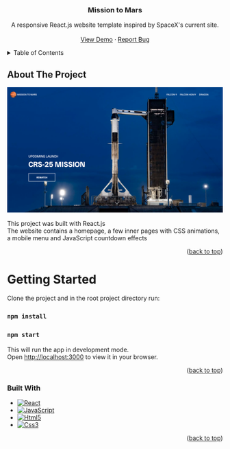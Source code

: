 <div id="top"></div>

<!-- PROJECT LOGO -->
<br />
<div align="center">
  <h3 align="center">Mission to Mars</h3>
  <p align="center">
    A responsive React.js website template inspired by SpaceX's current site.
    <br />
    <br />
    <a href="https://vincentnel80.github.io/mission-to-mars-fe/">View Demo</a>
    ·
    <a href="https://github.com/vincentnel80/mission-to-mars-fe/issues">Report Bug</a>
  </p>
</div>

<!-- TABLE OF CONTENTS -->
<details>
  <summary>Table of Contents</summary>
  <ol>
    <li>
      <a href="#about-the-project">About The Project</a>
      <ul>
        <li><a href="#built-with">Built With</a></li>
      </ul>
    </li>
  </ol>
</details>

<!-- ABOUT THE PROJECT -->
## About The Project

[![Product Name Screen Shot][product-screenshot]](https://vincentnel80.github.io/mission-to-mars-fe/)

This project was built with React.js\
The website contains a homepage, a few inner pages with CSS animations, a mobile menu and JavaScript countdown effects

<p align="right">(<a href="#top">back to top</a>)</p>

# Getting Started 

Clone the project and in the root project directory run:

### `npm install`

### `npm start`

This will run the app in development mode.\
Open [http://localhost:3000](http://localhost:3000) to view it in your browser.

<p align="right">(<a href="#top">back to top</a>)</p>

### Built With

* [![React][React]][React-url]
* [![JavaScript][JavaScript]][JavaScript-url]
* [![Html5][Html5]][Html5-url]
* [![Css3][Css3]][Css3-url]

<p align="right">(<a href="#top">back to top</a>)</p>

<!-- MARKDOWN LINKS & IMAGES -->
[product-screenshot]: src/img/screen.jpg
[React]: https://img.shields.io/badge/react-000000?style=for-the-badge&logo=react&logoColor=white
[React-url]: https://reactjs.org/
[JavaScript]: https://img.shields.io/badge/javascript-000000?style=for-the-badge&logo=javascript&logoColor=white
[JavaScript-url]: https://developer.mozilla.org/en-US/docs/Web/JavaScript
[Html5]: https://img.shields.io/badge/html5-ff8717?style=for-the-badge&logo=html5&logoColor=white
[Html5-url]: https://developer.mozilla.org/en-US/docs/Glossary/HTML5
[Css3]: https://img.shields.io/badge/css-63100a?style=for-the-badge&logo=css3&logoColor=white
[Css3-url]: https://developer.mozilla.org/en-US/docs/Web/CSS
